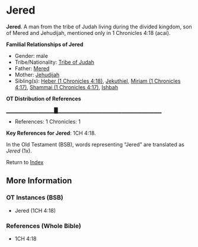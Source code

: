 # Jered
**Jered**. 
A man from the tribe of Judah living during the divided kingdom, son of Mered and Jehudijah, mentioned only in 1 Chronicles 4:18 (acai). 




**Familial Relationships of Jered**


* Gender: male
* Tribe/Nationality: [Tribe of Judah](../../../groups/md/acai/Judah.md)
* Father: [Mered](Mered.md)
* Mother: [Jehudijah](Jehudijah.md)
* Sibling(s): [Heber (1 Chronicles 4:18)](Heber.3.md), [Jekuthiel](Jekuthiel.md), [Miriam (1 Chronicles 4:17)](Miriam.2.md), [Shammai (1 Chronicles 4:17)](Shammai.3.md), [Ishbah](Ishbah.md)


**OT Distribution of References**

▁▁▁▁▁▁▁▁▁▁▁▁█▁▁▁▁▁▁▁▁▁▁▁▁▁▁▁▁▁▁▁▁▁▁▁▁▁▁
* References: 1 Chronicles: 1



**Key References for Jered**: 
1CH 4:18. 


In the Old Testament (BSB), words representing “Jered” are translated as 
*Jered* (1x). 




Return to [Index](00-Index.md)

## More Information

### OT Instances (BSB)

* Jered (1CH 4:18)



### References (Whole Bible)

* 1CH 4:18



